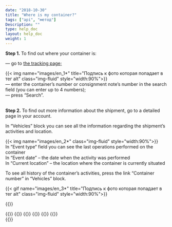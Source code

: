 ```yaml
---
date: "2018-10-30"
title: "Where is my container?"
tags: ["api", "метод"]
Description: ""
type: help_doc
layout: help_doc
weight: 1
---
```


<b>Step 1.</b>
 To find out where your container is:

 — go to <a href="https://www.fesco.ru/en/clients/tracking/" target="_blank">the tracking page;</a>

{{< img name="images/en_1*" title="Подпись к фото которая попадает в тег alt" class="img-fluid" style="width:90%">}}
<br/>
— enter the container’s number or consignment note’s number in the search field (you can enter up to 4 numbers);<br/>
— press “Search”.

<br/>
<b>Step 2.</b> To find out more information about the shipment, go to a detailed page in your account.

In “Vehicles” block you can see all the information regarding the shipment’s activities and location.

{{< img name="images/en_2*" class="img-fluid" style="width:90%">}}
<br/>
In “Event type“ field you can see the last operations performed on the container  <br/> In “Event  date” – the date when the activity was performed <br/>
In “Current location” – the location where the container is currently situated <br/>

To see all history of the container’s activities, press the link “Container number” in “Vehicles”  block.<br/>

{{< gif name="images/en_3*" title="Подпись к фото которая попадает в тег alt" class="img-fluid" style="width:90%">}}

{{<isHelpful>}}


{{<seeAlso>}}
    {{<seeAlsoItem link="/en/tracking/customs_events/" text="Inspection, weight measuring and x-ray inspection">}}
    {{<seeAlsoItem link="/en/tracking/customs_documents/" text="Customs documents">}}
    {{<seeAlsoItem link="/en/tracking/custom_declaration/" target="_blank" text="Customs declaration">}}
    {{<seeAlsoItem link="/en/tracking/invoices-and-acts/" text="Invoices, certificates and B/Ls ">}}
    {{<seeAlsoItem link="/en/tracking/railway_bills/" text="Railway B/Ls">}}    
{{</seeAlso>}}